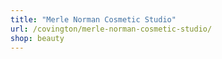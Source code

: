 ```yaml
---
title: "Merle Norman Cosmetic Studio"
url: /covington/merle-norman-cosmetic-studio/
shop: beauty
---
```

